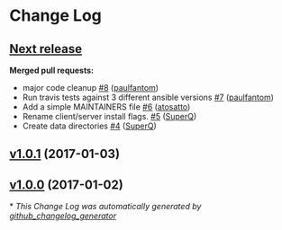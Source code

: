 # Change Log

## [**Next release**](https://galaxy.ansible.com/atosatto/minio)

**Merged pull requests:**

- major code cleanup [\#8](https://github.com/atosatto/ansible-minio/pull/8) ([paulfantom](https://github.com/paulfantom))
- Run travis tests against 3 different ansible versions [\#7](https://github.com/atosatto/ansible-minio/pull/7) ([paulfantom](https://github.com/paulfantom))
- Add a simple MAINTAINERS file [\#6](https://github.com/atosatto/ansible-minio/pull/6) ([atosatto](https://github.com/atosatto))
- Rename client/server install flags. [\#5](https://github.com/atosatto/ansible-minio/pull/5) ([SuperQ](https://github.com/SuperQ))
- Create data directories [\#4](https://github.com/atosatto/ansible-minio/pull/4) ([SuperQ](https://github.com/SuperQ))

## [v1.0.1](https://galaxy.ansible.com/atosatto/minio) (2017-01-03)
## [v1.0.0](https://galaxy.ansible.com/atosatto/minio) (2017-01-02)


\* *This Change Log was automatically generated by [github_changelog_generator](https://github.com/skywinder/Github-Changelog-Generator)*